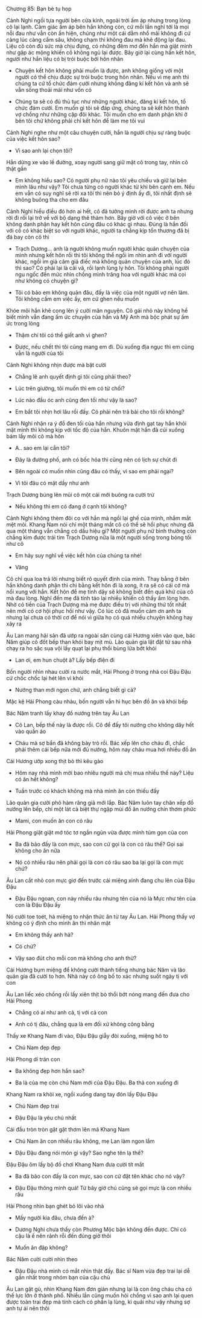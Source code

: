 




Chương 85: Bạn bè tụ họp

Cảnh Nghi ngồi tựa người bên cửa kính, ngoài trời ấm áp nhưng trong lòng cô lại lạnh. Cảm giác ấm áp bên hắn không còn, cứ mỗi lần nghĩ tới là mọi nỗi đau như vẫn còn ẩn hiện, chúng như một cái dằm nhổ mãi không đi cứ càng lúc càng cắm sâu, không chạm thì không đau mà khẽ động lại đau. Liệu cô còn đủ sức mà chịu đựng, có những đêm mơ đến hắn mà giật mình như gặp ác mộng khiến cô không ngủ lại được. Bây giờ lại cùng hắn kết hôn, người như hắn liệu có bị trói buộc bởi hôn nhân

- Chuyện kết hôn không phải muốn là được, anh không giống với một người có thể chịu được sự trói buộc trong hôn nhân. Nếu vì mẹ anh thì chúng ta cứ tổ chức đám cưới nhưng không đăng kí kết hôn và anh sẽ vẫn sống thoải mái như vốn có

- Chúng ta sẽ có đủ thủ tục như những người khác, đăng kí kết hôn, tổ chức đám cưới. Em muốn gì tôi sẽ đáp ứng, chúng ta sẽ kết hôn thành vợ chồng như những cặp đôi khác. Tôi muốn cho em danh phận khi ở bên tôi chứ không phải chỉ kết hôn để làm mẹ tôi vui

Cảnh Nghi nghe như một câu chuyện cười, hắn là người chịu sự ràng buộc của việc kết hôn sao?

- Vì sao anh lại chọn tôi?

Hắn dừng xe vào lề đường, xoay người sang giữ mặt cô trong tay, nhìn cô thật gần

- Em không hiểu sao? Có người phụ nữ nào tôi yêu chiều và giữ lại bên mình lâu như vậy? Tôi chưa từng có người khác từ khi bên cạnh em. Nếu em vẫn có suy nghĩ sẽ rời xa tôi thì nên bỏ ý định ấy đi, tôi nhất định sẽ không buông tha cho em đâu

Cảnh Nghi hiểu điều đó hơn ai hết, cô đã tưởng mình rời được anh ta nhưng rời đi rồi lại trở về với bộ dạng thê thảm hơn. Bây giờ với cô việc ở bên không danh phận hay kết hôn cũng đâu có khác gì nhau. Đúng là hắn đối với cô có khác biệt so với người khác, người ta chẳng kịp tổn thương đã bị đá bay còn cô thì

- Trạch Dương... anh là người không muốn người khác quản chuyện của mình nhưng kết hôn rồi thì tôi không thể ngồi im nhìn anh đi với người khác, ngồi im giả câm giả điếc mà không quản chuyện của anh, lúc đó thì sao? Có phải lại là cãi vã, rồi lạnh lùng ly hôn. Tôi không phải người ngu ngốc đến mức nhìn chồng mình trăng hoa với người khác mà coi như không có chuyện gì?

- Tôi có bảo em không quản đâu, đấy là việc của một người vợ nên làm. Tôi không cấm em việc ấy, em cứ ghen nếu muốn

Khóe môi hắn khẽ cong lên ý cười mãn nguyện. Cô gái nhỏ này không hề biết mình vẫn đang ấm ức chuyện của hắn và Mỹ Anh mà bộc phát sự ấm ức trong lòng

- Thậm chí tôi có thể giết anh vì ghen?

- Được, nếu chết thì tôi cũng mang em đi. Dù xuống địa ngục thì em cũng vẫn là người của tôi

Cảnh Nghi không nhịn được mà bật cười

- Chẳng lẽ anh quyết định gì tôi cũng phải theo?

- Lúc trên giường, tôi muốn thì em có từ chối?

- Lúc nào đầu óc anh cũng đen tối như vậy là sao?

- Em bắt tôi nhịn hơi lâu rồi đấy. Có phải nên trả bài cho tôi rồi không?

Cảnh Nghi nhận ra ý đồ đen tối của hắn nhưng vừa định gạt tay hắn khỏi mặt mình thì không kịp với tốc độ của hắn. Khuôn mặt hắn đã cúi xuống bám lấy môi cô mà hôn

- A.. sao em lại cắn tôi?

- Đây là đường phố, anh có bốc hỏa thì cũng nên có lịch sự chút đi

- Bên ngoài có muốn nhìn cũng đâu có thấy, vì sao em phải ngại?

- Vì tôi đâu có mặt dầy như anh

Trạch Dương búng lên mũi cô một cái mới buông ra cười trừ

- Nếu không thì em có đang ở cạnh tôi không?

Cảnh Nghi không thèm đôi co với hắn mà ngồi lại ghế của mình, nhắm mắt mệt mỏi. Khang Nam nói chỉ một tháng mắt cô có thể sẽ hồi phục nhưng đã qua một tháng vẫn chẳng có dấu hiệu gì? Một người phụ nữ bình thường còn chẳng kìm được trái tim Trạch Dương nữa là một người sống trong bóng tối như cô

- Em hãy suy nghĩ về việc kết hôn của chúng ta nhé!

- Vâng

Cô chỉ qua loa trả lời nhưng biết rõ quyết định của mình. Thay bằng ở bên hắn không danh phận thì chi bằng kết hôn đi là xong, ít ra sẽ có cái cớ mà nổi xung với hắn. Kết hôn để mẹ tỉnh dậy sẽ không biết đến quá khứ của cô mà đau lòng. Nghĩ đến mẹ đã tỉnh táo lại nhiều khiến cô thấy ấm lòng hơn. Nhờ có tiền của Trạch Dương mà mẹ được điều trị với những thứ tốt nhất nên mới có cơ hội phục hồi như vậy. Có lúc cô đã muốn cảm ơn anh ta nhưng lại chưa có thời cơ để nói vì giữa họ có quá nhiều chuyện không hay xảy ra



Âu Lan mang hải sản đã ướp ra ngoài sân cùng cái Hương xiên vào que, bác Năm giúp cô đốt bếp than khói bay mịt mù. Lão quản gia lật đật từ sau nhà chạy ra ho sặc sụa vội lấy quạt lại phụ thổi bùng lửa bớt khói

- Lan ơi, em hun chuột à? Lấy bếp điện đi

Bốn người nhìn nhau cười ra nước mắt, Hải Phong ở trong nhà coi Đậu Đậu cứ chốc chốc lại hét lên vì khói

- Nướng than mới ngon chứ, anh chẳng biết gì cả?

Mặc kệ Hải Phong càu nhàu, bốn người vẫn hì hục bên đồ ăn và khói bếp

Bác Năm tranh lấy khay đồ nướng trên tay Âu Lan

- Cô Lan, bếp thế này là được rồi. Cô để đấy tôi nướng cho không dây hết vào quần áo

- Cháu mà sợ bẩn đã không bày trò rồi. Bác xếp lên cho cháu đi, chắc phải thêm cái bếp nữa mới đủ nướng, hôm nay cháu mua hơi nhiều đồ ăn

Cái Hương ướp xong thịt bò thì kêu gào

- Hôm nay nhà mình mời bao nhiêu người mà chị mua nhiều thế này? Liệu có ăn hết không?

- Tuần trước có khách không mà nhà mình ăn còn thiếu đấy

Lão quản gia cười phô hàm răng giả mới lắp. Bác Năm luôn tay chân xếp đồ nướng lên bếp, chỉ một lát cả biệt thự ngập mùi đồ ăn nướng chín thơm phức

- Mami, con muốn ăn con có râu

Hải Phong giật giật mớ tóc tơ ngắn ngủn vừa được mình túm gọn của con

- Ba đã bảo đấy là con mực, sao con cứ gọi là con có râu thế? Gọi sai không cho ăn nữa

- Nó có nhiều râu nên phải gọi là con có râu sao ba lại gọi là con mực chứ?

Âu Lan cắt nhỏ con mực giơ đến trước cái miệng xinh đang chu lên của Đậu Đậu

- Đậu Đậu ngoan, con này nhiều râu nhưng tên của nó là Mực như tên của con là Đậu Đậu ấy

Nó cười toe toét, há miệng to nhận thức ăn từ tay Âu Lan. Hải Phong thấy vợ không có ý định cho mình ăn thì nhăn mặt

- Em không thấy anh hả?

- Có chứ?

- Vậy sao đút cho mỗi con mà không cho anh thử?

Cái Hương bụm miệng để không cười thành tiếng nhưng bác Năm và lão quản gia đã cười to hơn. Nhà này có ông bố to xác nhưng suốt ngày tị với con

Âu Lan liếc xéo chồng rồi lấy xiên thịt bò thổi bớt nóng mang đến đưa cho Hải Phong

- Chẳng có ai như anh cả, tị với cả con

- Anh có tị đâu, chẳng qua là em đối xử không công bằng

Thấy xe Khang Nam đi vào, Đậu Đậu giẫy đòi xuống, miệng hô to

- Chú Nam đẹp đẹp

Hải Phong dí trán con

- Ba không đẹp hơn hắn sao?

- Ba là của mẹ còn chú Nam mới của Đậu Đậu. Ba thả con xuống đi

Khang Nam ra khỏi xe, ngồi xuống dang tay đón lấy Đậu Đậu

- Chú Nam đẹp trai

- Đậu Đậu là yêu chú nhất

Cái đầu tròn tròn gật gật thơm lên má Khang Nam

- Chú Nam ăn con nhiều râu không, mẹ Lan làm ngon lắm

- Đậu Đậu đang nói món gì vậy? Sao nghe tên lạ thế?

Đậu Đậu ôm lấy bộ đồ chơi Khang Nam đưa cười tít mắt

- Ba đã bảo con đấy là con mực, sao con cứ đặt tên khác cho nó vậy?

- Đậu Đậu thông minh quá! Từ bây giờ chú cũng sẽ gọi mực là con nhiều râu

Hải Phong nhìn bạn ghét bỏ lôi vào nhà

- Mấy người kia đâu, chưa đến à?

- Dương Nghi chưa thấy còn Phương Mộc bận không đến được. Chỉ có cậu là ế nên rảnh rỗi đến đúng giờ thôi

- Muốn ăn đập không?

Bác Năm cười cười nhìn theo

- Đậu Đậu nhà mình có mắt nhìn thật đấy. Bác sĩ Nam vừa đẹp trai lại dễ gần nhất trong nhóm bạn của cậu chủ

Âu Lan gật gù, nhìn Khang Nam đơn giản nhưng lại là con ông cháu cha có thế lực lớn ở thành phố. Nhiều lần cũng muốn hỏi chồng vì sao anh lại quen được toàn trai đẹp mà tính cách có phần lạ lùng, kì quái như vậy nhưng sợ anh tự ái nên thôi




